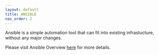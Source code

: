 ```yaml
---
layout: default
title: ANSIBLE
nav_order: 2
---
```


Ansible is a simple automation tool that can fit into existing infrastucture, without any major changes.

Please visit Ansible Overview [here](https://www.ansible.com/overview/how-ansible-works) for more details.
